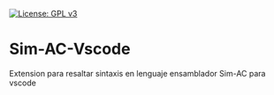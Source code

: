 [![License: GPL v3](https://img.shields.io/badge/License-GPLv3-blue.svg)](https://www.gnu.org/licenses/gpl-3.0)

# Sim-AC-Vscode
Extension para resaltar sintaxis en lenguaje ensamblador Sim-AC para vscode
